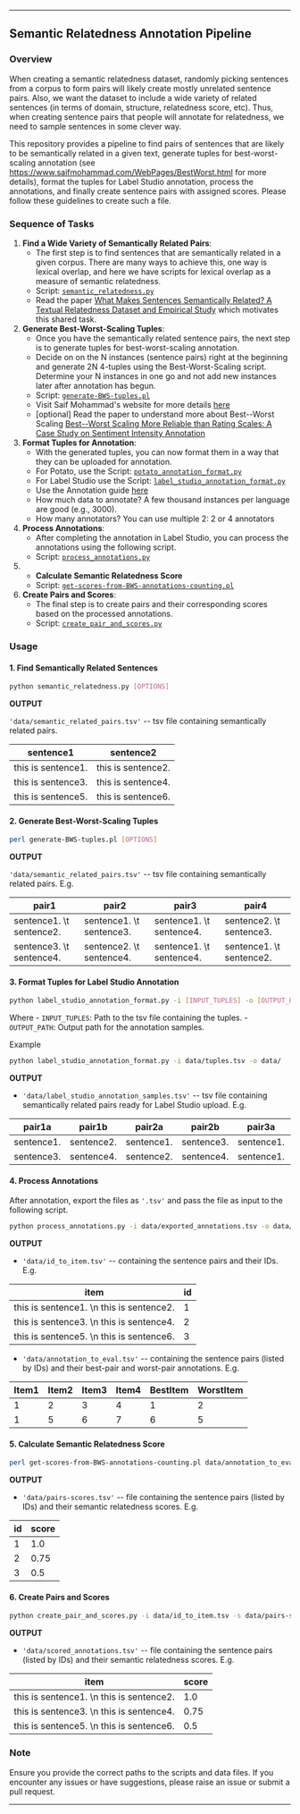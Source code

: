 ------------------------------------------------------------------------

## Semantic Relatedness Annotation Pipeline

### Overview

When creating a semantic relatedness dataset, randomly picking sentences from a corpus to form pairs will likely create mostly unrelated sentence pairs. Also, we want the dataset to include a wide variety of related sentences (in terms of domain, structure, relatedness score, etc). Thus, when creating sentence pairs that people will annotate for relatedness, we need to sample sentences in some clever way.
 
This repository provides a pipeline to find pairs of sentences that are likely to be semantically related in a given text, generate tuples for best-worst-scaling annotation (see https://www.saifmohammad.com/WebPages/BestWorst.html for more details), format the tuples for Label Studio annotation, process the annotations, and finally create sentence pairs with assigned scores. Please follow these guidelines to create such a file.

### Sequence of Tasks

1.  **Find a Wide Variety of Semantically Related Pairs**:
    -   The first step is to find sentences that are semantically related in a given corpus. There are many ways to achieve this, one way is lexical overlap, and here we have scripts for lexical overlap as a measure of semantic relatedness.
    -   Script: [`semantic_relatedness.py`](https://github.com/shmuhammadd/semantic_relatedness/blob/main/scripts/semantic_relatedness.py)
    -   Read the paper [What Makes Sentences Semantically Related? A Textual Relatedness Dataset and Empirical Study](https://arxiv.org/pdf/2110.04845.pdf) which motivates this shared task.
2.  **Generate Best-Worst-Scaling Tuples**:
    -   Once you have the semantically related sentence pairs, the next step is to generate tuples for best-worst-scaling annotation.
    -   Decide on on the N instances (sentence pairs) right at the beginning and generate 2N 4-tuples using the Best-Worst-Scaling script. Determine your N instances in one go and not add new instances later after annotation has begun.
    -   Script: [`generate-BWS-tuples.pl`](https://github.com/shmuhammadd/labelstudio-semrel-pipeline/blob/main/Best-Worst-Scaling-Scripts/generate-BWS-tuples.pl)
    -   Visit Saif Mohammad's website for more details [here](https://www.saifmohammad.com/WebPages/BestWorst.html)
    -   \[optional\] Read the paper to understand more about Best--Worst Scaling [Best--Worst Scaling More Reliable than Rating Scales: A Case Study on Sentiment Intensity Annotation](https://www.saifmohammad.com/WebDocs/BWS-reliable-ACL2017.pdf)
3.  **Format Tuples for Annotation**:
    -   With the generated tuples, you can now format them in a way that they can be uploaded for annotation.
    -   For Potato, use the Script:  [`potato_annotation_format.py`](https://github.com/shmuhammadd/semrel-pipeline/blob/main/scripts/potato_annotation_format.py)
    -   For Label Studio use the Script: [`label_studio_annotation_format.py`](https://github.com/shmuhammadd/labelstudio-semrel-pipeline/blob/main/scripts/label_studio_annotation_format.py)
    -   Use the Annotation guide [here](https://docs.google.com/document/d/1qwS9P-eRhgQw-JYMpWyOoTusBtuuxWCXEWnZZ-7LpBg/edit?usp=sharing)
    -   How much data to annotate? A few thousand instances per language are good (e.g., 3000).
    -   How many annotators? You can use multiple 2: 2 or 4 annotators
4.  **Process Annotations**:
    -   After completing the annotation in Label Studio, you can process the annotations using the following script.
    -   Script: [`process_annotations.py`](https://github.com/shmuhammadd/labelstudio-semrel-pipeline/blob/main/scripts/process_annotations.py)
5.  - **Calculate Semantic Relatedness Score**
    -   Script: [`get-scores-from-BWS-annotations-counting.pl`](https://github.com/shmuhammadd/labelstudio-semrel-pipeline/blob/main/Best-Worst-Scaling-Scripts/get-scores-from-BWS-annotations-counting.pl)
6.  **Create Pairs and Scores**:
    -   The final step is to create pairs and their corresponding scores based on the processed annotations.
    -   Script: [`create_pair_and_scores.py`](https://github.com/shmuhammadd/labelstudio-semrel-pipeline/blob/main/scripts/create_pair_and%20scores.py)

### Usage

#### 1. Find Semantically Related Sentences

``` bash
python semantic_relatedness.py [OPTIONS]
```

**OUTPUT**

`'data/semantic_related_pairs.tsv'` -- tsv file containing semantically related pairs.

| sentence1          | sentence2          |
|--------------------|--------------------|
| this is sentence1. | this is sentence2. |
| this is sentence3. | this is sentence4. |
| this is sentence5. | this is sentence6. |

#### 2. Generate Best-Worst-Scaling Tuples

``` bash
perl generate-BWS-tuples.pl [OPTIONS]
```

**OUTPUT**

`'data/semantic_related_pairs.tsv'` -- tsv file containing semantically related pairs. E.g.

| pair1                    | pair2                    | pair3                    | pair4                    |
|--------------------------|--------------------------|--------------------------|--------------------------|
| sentence1. \t sentence2. | sentence1. \t sentence3. | sentence1. \t sentence4. | sentence2. \t sentence3. |
| sentence3. \t sentence4. | sentence2. \t sentence4. | sentence1. \t sentence4. | sentence1. \t sentence2. |

#### 3. Format Tuples for Label Studio Annotation

``` bash
python label_studio_annotation_format.py -i [INPUT_TUPLES] -o [OUTPUT_PATH]
```

Where - `INPUT_TUPLES`: Path to the tsv file containing the tuples. - `OUTPUT_PATH`: Output path for the annotation samples.

Example

``` bash
python label_studio_annotation_format.py -i data/tuples.tsv -o data/
```

**OUTPUT**

-   `'data/label_studio_annotation_samples.tsv'` -- tsv file containing semantically related pairs ready for Label Studio upload. E.g.

| pair1a     | pair1b     | pair2a     | pair2b     | pair3a     | pair3b     | pair4a     | pair4b     |
|------------|------------|------------|------------|------------|------------|------------|------------|
| sentence1. | sentence2. | sentence1. | sentence3. | sentence1. | sentence4. | sentence2. | sentence3. |
| sentence3. | sentence4. | sentence2. | sentence4. | sentence1. | sentence4. | sentence1. | sentence2. |

#### 4. Process Annotations

After annotation, export the files as `'.tsv'` and pass the file as input to the following script.

``` bash
python process_annotations.py -i data/exported_annotations.tsv -o data/
```

**OUTPUT**

-   `'data/id_to_item.tsv'` -- containing the sentence pairs and their IDs. E.g.

| item                                      | id  |
|-------------------------------------------|-----|
| this is sentence1. \\n this is sentence2. | 1   |
| this is sentence3. \\n this is sentence4. | 2   |
| this is sentence5. \\n this is sentence6. | 3   |

-   `'data/annotation_to_eval.tsv'` -- containing the sentence pairs (listed by IDs) and their best-pair and worst-pair annotations. E.g.

| Item1 | Item2 | Item3 | Item4 | BestItem | WorstItem |
|-------|-------|-------|-------|----------|-----------|
| 1     | 2     | 3     | 4     | 1        | 2         |
| 1     | 5     | 6     | 7     | 6        | 5         |

#### 5. Calculate Semantic Relatedness Score

``` bash
perl get-scores-from-BWS-annotations-counting.pl data/annotation_to_eval.tsv data/pairs-scores.tsv
```

**OUTPUT**

-   `'data/pairs-scores.tsv'` -- file containing the sentence pairs (listed by IDs) and their semantic relatedness scores. E.g.

| id  | score |
|-----|-------|
| 1   | 1.0   |
| 2   | 0.75  |
| 3   | 0.5   |

#### 6. Create Pairs and Scores

``` bash
python create_pair_and_scores.py -i data/id_to_item.tsv -s data/pairs-scores.tsv -o data
```

**OUTPUT**

-   `'data/scored_annotations.tsv'` -- file containing the sentence pairs (listed by IDs) and their semantic relatedness scores. E.g.

| item                                      | score |
|-------------------------------------------|-------|
| this is sentence1. \\n this is sentence2. | 1.0   |
| this is sentence3. \\n this is sentence4. | 0.75  |
| this is sentence5. \\n this is sentence6. | 0.5   |

### Note

Ensure you provide the correct paths to the scripts and data files. If you encounter any issues or have suggestions, please raise an issue or submit a pull request.

------------------------------------------------------------------------
